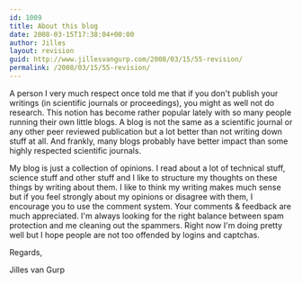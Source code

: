 ```yaml
---
id: 1009
title: About this blog
date: 2008-03-15T17:38:04+00:00
author: Jilles
layout: revision
guid: http://www.jillesvangurp.com/2008/03/15/55-revision/
permalink: /2008/03/15/55-revision/
---
```

A person I very much respect once told me that if you don't publish your writings (in scientific journals or proceedings), you might as well not do research. This notion has become rather popular lately with so many people running their own little blogs. A blog is not the same as a scientific journal or any other peer reviewed publication but a lot better than not writing down stuff at all. And frankly, many blogs probably have better impact than some highly respected scientific journals. 

My blog is just a collection of opinions. I read about a lot of technical stuff, science stuff and other stuff and I like to structure my thoughts on these things by writing about them. I like to think my writing makes much sense but if you feel strongly about my opinions or disagree with them, I encourage you to use the comment system. Your comments & feedback are much appreciated. I'm always looking for the right balance between spam protection and me cleaning out the spammers. Right now I'm doing pretty well but I hope people are not too offended by logins and captchas.

Regards,

Jilles van Gurp